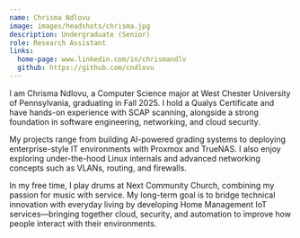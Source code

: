 ```yaml
---
name: Chrisma Ndlovu
image: images/headshots/chrisma.jpg
description: Undergraduate (Senior)
role: Research Assistant
links:
  home-page: www.linkedin.com/in/chrismandlv
  github: https://github.com/cndlovu
---
```


I am Chrisma Ndlovu, a Computer Science major at West Chester University of Pennsylvania, graduating in Fall 2025. I hold a Qualys Certificate and have hands-on experience with SCAP scanning, alongside a strong foundation in software engineering, networking, and cloud security.

My projects range from building AI-powered grading systems to deploying enterprise-style IT environments with Proxmox and TrueNAS. I also enjoy exploring under-the-hood Linux internals and advanced networking concepts such as VLANs, routing, and firewalls.

In my free time, I play drums at Next Community Church, combining my passion for music with service. My long-term goal is to bridge technical innovation with everyday living by developing Home Management IoT services—bringing together cloud, security, and automation to improve how people interact with their environments.
